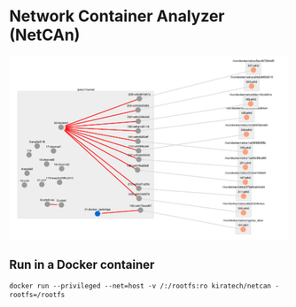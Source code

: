 # Network Container Analyzer (NetCAn)

![img/example.png](img/example.png)

## Run in a Docker container

```
docker run --privileged --net=host -v /:/rootfs:ro kiratech/netcan -rootfs=/rootfs
```
